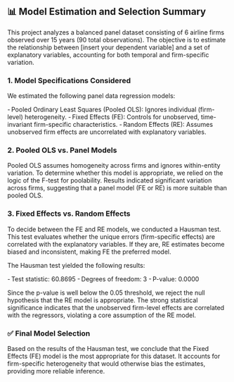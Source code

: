 ## 📊 Model Estimation and Selection Summary

This project analyzes a balanced panel dataset consisting of 6 airline firms observed over 15 years (90 total observations). The objective is to estimate the relationship between \[insert your dependent variable] and a set of explanatory variables, accounting for both temporal and firm-specific variation.

### 1. Model Specifications Considered

We estimated the following panel data regression models:

- Pooled Ordinary Least Squares (Pooled OLS): Ignores individual (firm-level) heterogeneity.
- Fixed Effects (FE): Controls for unobserved, time-invariant firm-specific characteristics.
- Random Effects (RE): Assumes unobserved firm effects are uncorrelated with explanatory variables.

### 2. Pooled OLS vs. Panel Models

Pooled OLS assumes homogeneity across firms and ignores within-entity variation. To determine whether this model is appropriate, we relied on the logic of the F-test for poolability. Results indicated significant variation across firms, suggesting that a panel model (FE or RE) is more suitable than pooled OLS.

### 3. Fixed Effects vs. Random Effects

To decide between the FE and RE models, we conducted a Hausman test. This test evaluates whether the unique errors (firm-specific effects) are correlated with the explanatory variables. If they are, RE estimates become biased and inconsistent, making FE the preferred model.

The Hausman test yielded the following results:

- Test statistic: 60.8695
- Degrees of freedom: 3
- P-value: 0.0000

Since the p-value is well below the 0.05 threshold, we reject the null hypothesis that the RE model is appropriate. The strong statistical significance indicates that the unobserved firm-level effects are correlated with the regressors, violating a core assumption of the RE model.

### ✅ Final Model Selection

Based on the results of the Hausman test, we conclude that the Fixed Effects (FE) model is the most appropriate for this dataset. It accounts for firm-specific heterogeneity that would otherwise bias the estimates, providing more reliable inference.

